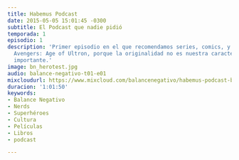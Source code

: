 ```yaml
---
title: Habemus Podcast
date: 2015-05-05 15:01:45 -0300
subtitle: El Podcast que nadie pidió
temporada: 1
episodio: 1
description: 'Primer episodio en el que recomendamos series, comics, y la película
  Avengers: Age of Ultron, porque la originalidad no es nuestra característica más
  importante.'
image: bn_herotest.jpg
audio: balance-negativo-t01-e01
mixcloudurl: https://www.mixcloud.com/balancenegativo/habemus-podcast-balance-negativo-t01-e01/
duracion: '1:01:50'
keywords:
- Balance Negativo
- Nerds
- Superhéroes
- Cultura
- Películas
- Libros
- podcast

---
```

